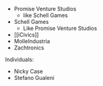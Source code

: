  - Promise Venture Studios
   * like Schell Games
 - Schell Games
   * Like Promise Venture Studios
 - [[iCivics]]
 - MolleIndustria
 - Zachtronics

Individuals:

 - Nicky Case
 - Stefano Gualeni
